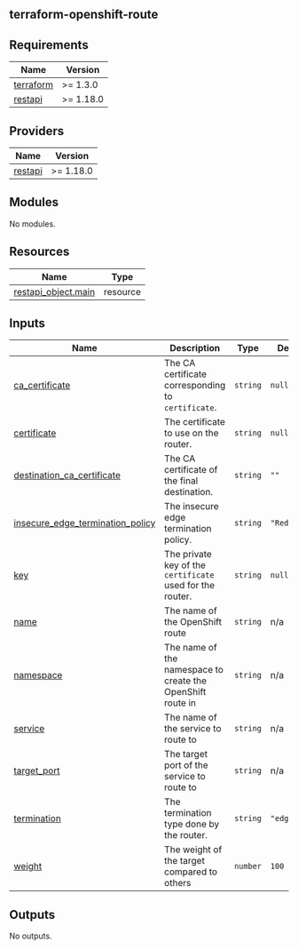## terraform-openshift-route

<!-- BEGINNING OF PRE-COMMIT-TERRAFORM DOCS HOOK -->
## Requirements

| Name | Version |
|------|---------|
| <a name="requirement_terraform"></a> [terraform](#requirement\_terraform) | >= 1.3.0 |
| <a name="requirement_restapi"></a> [restapi](#requirement\_restapi) | >= 1.18.0 |

## Providers

| Name | Version |
|------|---------|
| <a name="provider_restapi"></a> [restapi](#provider\_restapi) | >= 1.18.0 |

## Modules

No modules.

## Resources

| Name | Type |
|------|------|
| [restapi_object.main](https://registry.terraform.io/providers/Mastercard/restapi/latest/docs/resources/object) | resource |

## Inputs

| Name | Description | Type | Default | Required |
|------|-------------|------|---------|:--------:|
| <a name="input_ca_certificate"></a> [ca\_certificate](#input\_ca\_certificate) | The CA certificate corresponding to `certificate`. | `string` | `null` | no |
| <a name="input_certificate"></a> [certificate](#input\_certificate) | The certificate to use on the router. | `string` | `null` | no |
| <a name="input_destination_ca_certificate"></a> [destination\_ca\_certificate](#input\_destination\_ca\_certificate) | The CA certificate of the final destination. | `string` | `""` | no |
| <a name="input_insecure_edge_termination_policy"></a> [insecure\_edge\_termination\_policy](#input\_insecure\_edge\_termination\_policy) | The insecure edge termination policy. | `string` | `"Redirect"` | no |
| <a name="input_key"></a> [key](#input\_key) | The private key of the `certificate` used for the router. | `string` | `null` | no |
| <a name="input_name"></a> [name](#input\_name) | The name of the OpenShift route | `string` | n/a | yes |
| <a name="input_namespace"></a> [namespace](#input\_namespace) | The name of the namespace to create the OpenShift route in | `string` | n/a | yes |
| <a name="input_service"></a> [service](#input\_service) | The name of the service to route to | `string` | n/a | yes |
| <a name="input_target_port"></a> [target\_port](#input\_target\_port) | The target port of the service to route to | `string` | n/a | yes |
| <a name="input_termination"></a> [termination](#input\_termination) | The termination type done by the router. | `string` | `"edge"` | no |
| <a name="input_weight"></a> [weight](#input\_weight) | The weight of the target compared to others | `number` | `100` | no |

## Outputs

No outputs.
<!-- END OF PRE-COMMIT-TERRAFORM DOCS HOOK -->